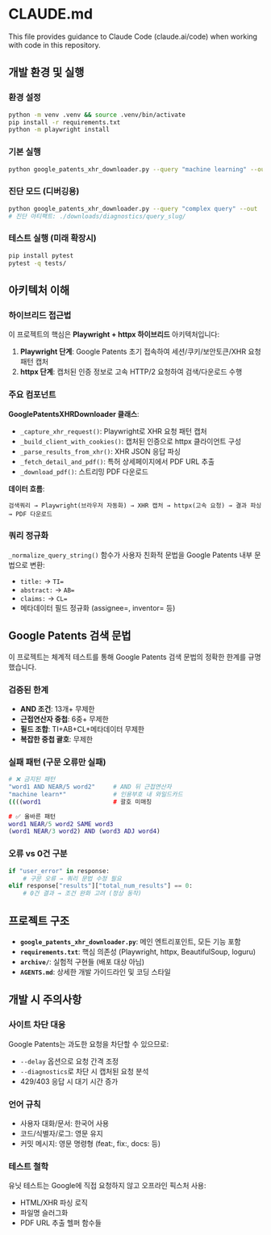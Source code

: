 # CLAUDE.md

This file provides guidance to Claude Code (claude.ai/code) when working with code in this repository.

## 개발 환경 및 실행

### 환경 설정
```bash
python -m venv .venv && source .venv/bin/activate
pip install -r requirements.txt
python -m playwright install
```

### 기본 실행
```bash
python google_patents_xhr_downloader.py --query "machine learning" --out ./downloads --max-results 3 --headless
```

### 진단 모드 (디버깅용)
```bash
python google_patents_xhr_downloader.py --query "complex query" --out ./downloads --diagnostics
# 진단 아티팩트: ./downloads/diagnostics/query_slug/
```

### 테스트 실행 (미래 확장시)
```bash
pip install pytest
pytest -q tests/
```

## 아키텍처 이해

### 하이브리드 접근법
이 프로젝트의 핵심은 **Playwright + httpx 하이브리드** 아키텍처입니다:

1. **Playwright 단계**: Google Patents 초기 접속하여 세션/쿠키/보안토큰/XHR 요청 패턴 캡처
2. **httpx 단계**: 캡처된 인증 정보로 고속 HTTP/2 요청하여 검색/다운로드 수행

### 주요 컴포넌트

**GooglePatentsXHRDownloader 클래스**:
- `_capture_xhr_request()`: Playwright로 XHR 요청 패턴 캡처
- `_build_client_with_cookies()`: 캡처된 인증으로 httpx 클라이언트 구성  
- `_parse_results_from_xhr()`: XHR JSON 응답 파싱
- `_fetch_detail_and_pdf()`: 특허 상세페이지에서 PDF URL 추출
- `_download_pdf()`: 스트리밍 PDF 다운로드

**데이터 흐름**:
```
검색쿼리 → Playwright(브라우저 자동화) → XHR 캡처 → httpx(고속 요청) → 결과 파싱 → PDF 다운로드
```

### 쿼리 정규화
`_normalize_query_string()` 함수가 사용자 친화적 문법을 Google Patents 내부 문법으로 변환:
- `title:` → `TI=`
- `abstract:` → `AB=` 
- `claims:` → `CL=`
- 메타데이터 필드 정규화 (assignee=, inventor= 등)

## Google Patents 검색 문법

이 프로젝트는 체계적 테스트를 통해 Google Patents 검색 문법의 정확한 한계를 규명했습니다.

### 검증된 한계
- **AND 조건**: 13개+ 무제한
- **근접연산자 중첩**: 6중+ 무제한  
- **필드 조합**: TI+AB+CL+메타데이터 무제한
- **복잡한 중첩 괄호**: 무제한

### 실패 패턴 (구문 오류만 실패)
```bash
# ❌ 금지된 패턴
"word1 AND NEAR/5 word2"     # AND 뒤 근접연산자
"machine learn*"             # 인용부호 내 와일드카드
((((word1                    # 괄호 미매칭

# ✅ 올바른 패턴  
word1 NEAR/5 word2 SAME word3
(word1 NEAR/3 word2) AND (word3 ADJ word4)
```

### 오류 vs 0건 구분
```python
if "user_error" in response:
    # 구문 오류 → 쿼리 문법 수정 필요
elif response["results"]["total_num_results"] == 0:
    # 0건 결과 → 조건 완화 고려 (정상 동작)
```

## 프로젝트 구조

- **`google_patents_xhr_downloader.py`**: 메인 엔트리포인트, 모든 기능 포함
- **`requirements.txt`**: 핵심 의존성 (Playwright, httpx, BeautifulSoup, loguru)
- **`archive/`**: 실험적 구현들 (배포 대상 아님)
- **`AGENTS.md`**: 상세한 개발 가이드라인 및 코딩 스타일

## 개발 시 주의사항

### 사이트 차단 대응
Google Patents는 과도한 요청을 차단할 수 있으므로:
- `--delay` 옵션으로 요청 간격 조정
- `--diagnostics`로 차단 시 캡처된 요청 분석  
- 429/403 응답 시 대기 시간 증가

### 언어 규칙
- 사용자 대화/문서: 한국어 사용
- 코드/식별자/로그: 영문 유지
- 커밋 메시지: 영문 명령형 (feat:, fix:, docs: 등)

### 테스트 철학
유닛 테스트는 Google에 직접 요청하지 않고 오프라인 픽스처 사용:
- HTML/XHR 파싱 로직
- 파일명 슬러그화  
- PDF URL 추출 헬퍼 함수들
